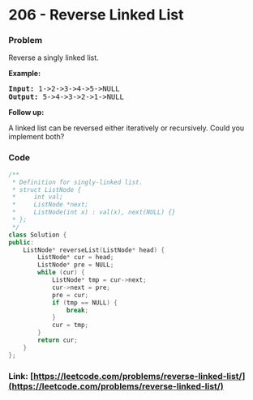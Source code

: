 # 206 - Reverse Linked List

### Problem
<p>Reverse a singly linked list.</p>

<p><strong>Example:</strong></p>

<pre>
<strong>Input:</strong> 1-&gt;2-&gt;3-&gt;4-&gt;5-&gt;NULL
<strong>Output:</strong> 5-&gt;4-&gt;3-&gt;2-&gt;1-&gt;NULL
</pre>

<p><b>Follow up:</b></p>

<p>A linked list can be reversed either iteratively or recursively. Could you implement both?</p>


### Code
```cpp
/**
 * Definition for singly-linked list.
 * struct ListNode {
 *     int val;
 *     ListNode *next;
 *     ListNode(int x) : val(x), next(NULL) {}
 * };
 */
class Solution {
public:
    ListNode* reverseList(ListNode* head) {
        ListNode* cur = head;
        ListNode* pre = NULL;
    	while (cur) {
    	    ListNode* tmp = cur->next;
    	    cur->next = pre;
    	    pre = cur;
    	    if (tmp == NULL) {
    	        break;
    	    }
    	    cur = tmp;
    	}
    	return cur;
    }
};
```
### Link: [https://leetcode.com/problems/reverse-linked-list/](https://leetcode.com/problems/reverse-linked-list/)
